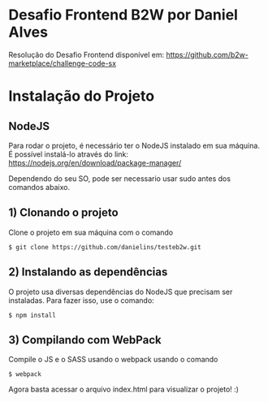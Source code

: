 # Desafio Frontend B2W por Daniel Alves

Resolução do Desafio Frontend disponível em: 
https://github.com/b2w-marketplace/challenge-code-sx

# Instalação do Projeto

## NodeJS
Para rodar o projeto, é necessário ter o NodeJS instalado em sua máquina.
É possível instalá-lo através do link: https://nodejs.org/en/download/package-manager/

Dependendo do seu SO, pode ser necessario usar sudo antes dos comandos abaixo.

## 1) Clonando o projeto

Clone o projeto em sua máquina com o comando
```
$ git clone https://github.com/danielins/testeb2w.git
```

## 2) Instalando as dependências

O projeto usa diversas dependências do NodeJS que precisam ser instaladas.
Para fazer isso, use o comando:

```
$ npm install
```

## 3) Compilando com WebPack

Compile o JS e o SASS usando o webpack usando o comando

```
$ webpack
```

Agora basta acessar o arquivo index.html para visualizar o projeto! :)